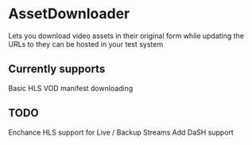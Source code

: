 # AssetDownloader
Lets you download video assets in their original form while updating the URLs to they can be hosted in your test system

## Currently supports
Basic HLS VOD manifest downloading

## TODO
Enchance HLS support for Live / Backup Streams
Add DaSH support